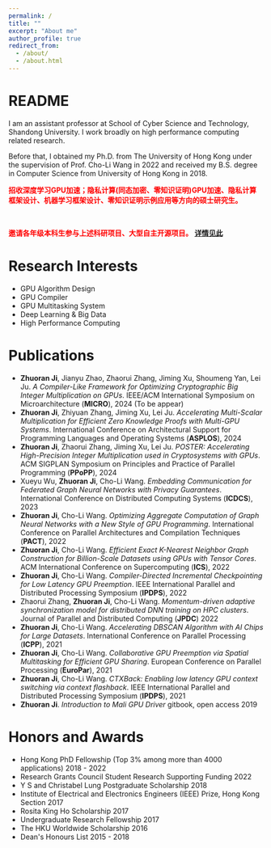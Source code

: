 ```yaml
---
permalink: /
title: ""
excerpt: "About me"
author_profile: true
redirect_from: 
  - /about/
  - /about.html
---
```


README
======

I am an assistant professor at School of Cyber Science and Technology, Shandong University. I work broadly on high performance computing related research. 

Before that, I obtained my Ph.D. from The University of Hong Kong under the supervision of Prof. Cho-Li Wang in 2022 and received my B.S. degree in Computer Science from University of Hong Kong in 2018.



<font color='red'><b>招收深度学习GPU加速；隐私计算(同态加密、零知识证明)GPU加速、隐私计算框架设计、机器学习框架设计、零知识证明示例应用等方向的硕士研究生。</b></font>

<br>

<font color='red'><b>邀请各年级本科生参与上述科研项目、大型自主开源项目。</b></font>
**[详情见此](/recruit/)**


Research Interests
======

- GPU Algorithm Design
- GPU Compiler
- GPU Multitasking System
- Deep Learning & Big Data
- High Performance Computing




Publications
======

- **Zhuoran Ji**, Jianyu Zhao, Zhaorui Zhang, Jiming Xu, Shoumeng Yan, Lei Ju. *A Compiler-Like Framework for Optimizing Cryptographic Big Integer Multiplication on GPUs*. IEEE/ACM International Symposium on Microarchitecture (**MICRO**), 2024 (To be appear)
- **Zhuoran Ji**, Zhiyuan Zhang, Jiming Xu, Lei Ju. *Accelerating Multi-Scalar Multiplication for Efficient Zero Knowledge Proofs with Multi-GPU Systems*. International Conference on Architectural Support for Programming Languages and Operating Systems (**ASPLOS**), 2024
- **Zhuoran Ji**, Zhaorui Zhang, Jiming Xu, Lei Ju. *POSTER: Accelerating High-Precision Integer Multiplication used in Cryptosystems with GPUs*. ACM SIGPLAN Symposium on Principles and Practice of Parallel Programming (**PPoPP**), 2024
- Xueyu Wu, **Zhuoran Ji**, Cho-Li Wang. *Embedding Communication for Federated Graph Neural Networks with Privacy Guarantees*. International Conference on Distributed Computing Systems (**ICDCS**), 2023
- **Zhuoran Ji**, Cho-Li Wang. *Optimizing Aggregate Computation of Graph Neural Networks with a New Style of GPU Programming*. International Conference on Parallel Architectures and Compilation Techniques (**PACT**), 2022
- **Zhuoran Ji**, Cho-Li Wang. *Efficient Exact K-Nearest Neighbor Graph Construction for Billion-Scale Datasets using GPUs with Tensor Cores*. ACM International Conference on Supercomputing (**ICS**), 2022
- **Zhuoran Ji**, Cho-Li Wang. *Compiler-Directed Incremental Checkpointing for Low Latency GPU Preemption*. IEEE International Parallel and Distributed Processing Symposium (**IPDPS**), 2022
- Zhaorui Zhang, **Zhuoran Ji**, Cho-Li Wang. *Momentum-driven adaptive synchronization model for distributed DNN training on HPC clusters*. Journal of Parallel and Distributed Computing (**JPDC**) 2022
- **Zhuoran Ji**, Cho-Li Wang. *Accelerating DBSCAN Algorithm with AI Chips for Large Datasets*. International Conference on Parallel Processing (**ICPP**), 2021
- **Zhuoran Ji**, Cho-Li Wang. *Collaborative GPU Preemption via Spatial Multitasking for Efficient GPU Sharing*. European Conference on Parallel Processing (**EuroPar**), 2021
- **Zhuoran Ji**, Cho-Li Wang. *CTXBack: Enabling low latency GPU context switching via context flashback*. IEEE International Parallel and Distributed Processing Symposium (**IPDPS**), 2021
- **Zhuoran Ji**. *Introduction to Mali GPU Driver* gitbook, open access 2019


Honors and Awards
======
- Hong Kong PhD Fellowship (Top 3% among more than 4000 applications) 2018 - 2022
- Research Grants Council Student Research Supporting Funding 2022
- Y S and Christabel Lung Postgraduate Scholarship 2018
- Institute of Electrical and Electronics Engineers (IEEE) Prize, Hong Kong Section 2017
- Rosita King Ho Scholarship 2017
- Undergraduate Research Fellowship 2017
- The HKU Worldwide Scholarship 2016
- Dean's Honours List 2015 - 2018